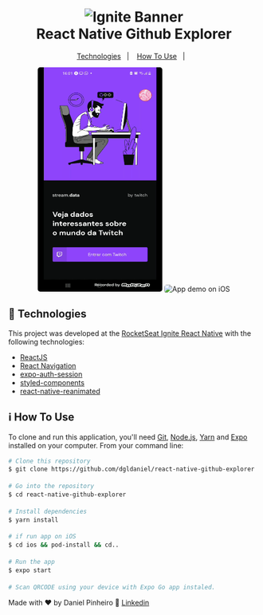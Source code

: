 <h1 align="center">
    <img alt="Ignite Banner" src="https://camo.githubusercontent.com/a0ffddf5b6c5b717e86ac3e6da671feb333654e6d2b57ed9ac183579774af4aa/68747470733a2f2f692e696d6775722e636f6d2f654356797878792e706e67" />
    <br>
    React Native Github Explorer
</h1>

<p align="center">
  <a href="#rocket-technologies">Technologies</a>&nbsp;&nbsp;&nbsp;|&nbsp;&nbsp;&nbsp;
  <a href="#information_source-how-to-use">How To Use</a>&nbsp;&nbsp;&nbsp;|&nbsp;&nbsp;&nbsp;
</p>

<p align="center">
  <img alt="App demo on Android" src="./assets/twitch-android.gif" width="250" style="border-radius: 5px" height="450">
  <img alt="App demo on iOS" src="./assets/twitch-ios.gif" width="250" style="border-radius: 5px" height="450">
</p>

## :rocket: Technologies

This project was developed at the [RocketSeat Ignite React Native](https://rocketseat.com.br) with the following technologies:

-  [ReactJS](https://reactjs.org/)
-  [React Navigation](https://reactnavigation.org/)
-  [expo-auth-session](https://docs.expo.dev/versions/latest/sdk/auth-session/)
-  [styled-components](https://www.styled-components.com/)
-  [react-native-reanimated](https://github.com/software-mansion/react-native-reanimated)

## :information_source: How To Use

To clone and run this application, you'll need [Git](https://git-scm.com), [Node.js](https://nodejs.org/en/), [Yarn](https://yarnpkg.com/) and [Expo](https://docs.expo.dev/get-started/installation/) installed on your computer. From your command line:

```bash
# Clone this repository
$ git clone https://github.com/dgldaniel/react-native-github-explorer

# Go into the repository
$ cd react-native-github-explorer

# Install dependencies
$ yarn install

# if run app on iOS
$ cd ios && pod-install && cd..

# Run the app
$ expo start

# Scan QRCODE using your device with Expo Go app instaled.
```

Made with ♥ by Daniel Pinheiro :wave: [Linkedin](https://www.linkedin.com/in/daniel-pinheiro-25b875129/)

[nodejs]: https://nodejs.org/
[yarn]: https://yarnpkg.com/
[react native]: https://reactnative.dev/
[expo]: https://expo.dev/

